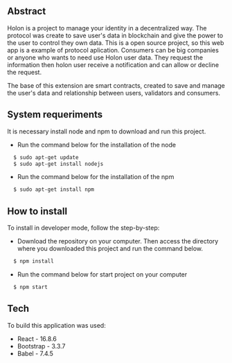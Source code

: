 ## Abstract

Holon is a project to manage your identity in a decentralized way. The protocol was create to save user's data in blockchain and give the power to the user to control they own data. This is a open source project, so this web app is a example of protocol aplication. Consumers can be big companies or anyone who wants to need use Holon user data. They request the information then holon user receive a notification and can allow or decline the request.

The base of this extension are smart contracts, created to save and manage the user's data and relationship between users, validators and consumers. 

## System requeriments 

It is necessary install node and npm to download and run this project.

- Run the command below for the installation of the node
```sh
  $ sudo apt-get update
  $ sudo apt-get install nodejs
```
- Run the command below for the installation of the npm
```sh
  $ sudo apt-get install npm 
```

## How to install

To install in developer mode, follow the step-by-step:

- Download the repository on your computer. Then access the directory where you downloaded this project and run the command below.

```sh
  $ npm install
```
- Run the command below for start project on your computer
```sh
  $ npm start
```

## Tech

To build this application was used:

  - React - 16.8.6
  - Bootstrap - 3.3.7
  - Babel - 7.4.5
